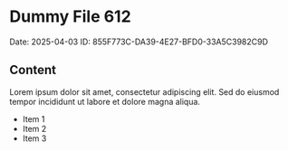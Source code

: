# Dummy File 612

Date: 2025-04-03
ID: 855F773C-DA39-4E27-BFD0-33A5C3982C9D

## Content

Lorem ipsum dolor sit amet, consectetur adipiscing elit.
Sed do eiusmod tempor incididunt ut labore et dolore magna aliqua.

* Item 1
* Item 2
* Item 3

